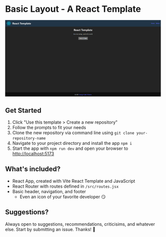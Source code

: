 # Basic Layout - A React Template

<img src="/template.png" alt="Preview image of project template"/>

## Get Started
1. Click "Use this template > Create a new repository"
2. Follow the prompts to fit your needs
3. Clone the new repository via command line using ```git clone your-repository-name```
4. Navigate to your project directory and install the app ```npm i```
5. Start the app with ```npm run dev``` and open your browser to [http://localhost:5173](http://localhost:5173)

## What's included?

- React App, created with Vite React Template and JavaScript
- React Router with routes defined in `/src/routes.jsx`
- Basic header, navigation, and footer
  - Even an icon of your favorite developer 😏

## Suggestions?
Always open to suggestions, recommendations, criticisims, and whatever else. Start by submitting an issue. Thanks! 👋
